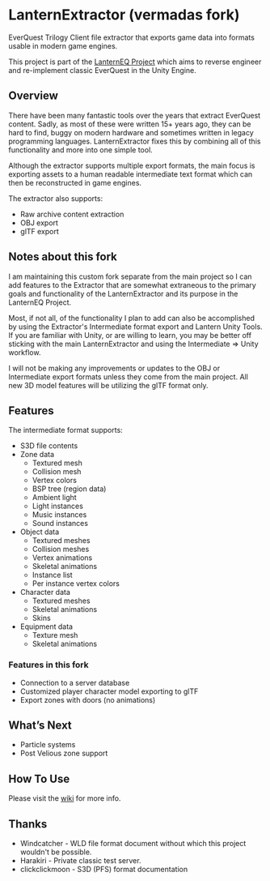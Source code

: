 # LanternExtractor (vermadas fork)
EverQuest Trilogy Client file extractor that exports game data into formats usable in modern game engines. 

This project is part of the [LanternEQ Project](https://www.lanterneq.com) which aims to reverse engineer and re-implement classic EverQuest in the Unity Engine.

## Overview
There have been many fantastic tools over the years that extract EverQuest content. Sadly, as most of these were written 15+ years ago, they can be hard to find, buggy on modern hardware and sometimes written in legacy programming languages. LanternExtractor fixes this by combining all of this functionality and more into one simple tool.

Although the extractor supports multiple export formats, the main focus is exporting assets to a human readable intermediate text format which can then be reconstructed in game engines.

The extractor also supports:
  - Raw archive content extraction
  - OBJ export
  - glTF export

## Notes about this fork
I am maintaining this custom fork separate from the main project so I can add features to the Extractor that are somewhat extraneous to the primary goals and functionality of the LanternExtractor and its purpose in the LanternEQ Project.

Most, if not all, of the functionality I plan to add can also be accomplished by using the Extractor's Intermediate format export and Lantern Unity Tools. If you are familiar with Unity, or are willing to learn, you may be better off sticking with the main LanternExtractor and using the Intermediate => Unity workflow.

I will not be making any improvements or updates to the OBJ or Intermediate export formats unless they come from the main project. All new 3D model features will be utilizing the glTF format only.

## Features

The intermediate format supports:
- S3D file contents
- Zone data
  - Textured mesh
  - Collision mesh
  - Vertex colors
  - BSP tree (region data)
  - Ambient light
  - Light instances
  - Music instances
  - Sound instances
- Object data
  - Textured meshes
  - Collision meshes
  - Vertex animations
  - Skeletal animations
  - Instance list
  - Per instance vertex colors
- Character data
  - Textured meshes
  - Skeletal animations
  - Skins
- Equipment data
  - Texture mesh
  - Skeletal animations

### Features in this fork
- Connection to a server database
- Customized player character model exporting to glTF
- Export zones with doors (no animations)

## What’s Next
  - Particle systems
  - Post Velious zone support

## How To Use
Please visit the [wiki](https://github.com/LanternEQ/LanternExtractor/wiki) for more info.

## Thanks
- Windcatcher - WLD file format document without which this project wouldn't be possible.
- Harakiri - Private classic test server.
- clickclickmoon - S3D (PFS) format documentation
